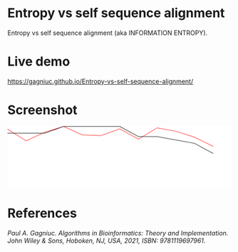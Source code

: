 # Entropy vs self sequence alignment
Entropy vs self sequence alignment (aka INFORMATION ENTROPY).

# Live demo
https://gagniuc.github.io/Entropy-vs-self-sequence-alignment/

# Screenshot
![screenshot](https://github.com/Gagniuc/Entropy-vs-self-sequence-alignment/blob/main/Entropy%20vs%20self%20sequence%20alignment.png)

# References

<i>Paul A. Gagniuc. Algorithms in Bioinformatics: Theory and Implementation. John Wiley & Sons, Hoboken, NJ, USA, 2021, ISBN: 9781119697961.</i>

